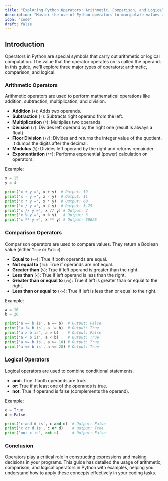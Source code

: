 ```yaml
---
title: "Exploring Python Operators: Arithmetic, Comparison, and Logical Operations"
description: "Master the use of Python operators to manipulate values and control the flow of your programs. This comprehensive guide covers arithmetic, comparison, and logical operators with practical code examples."
icon: "code"
draft: false
---
```


## Introduction

Operators in Python are special symbols that carry out arithmetic or logical computation. The value that the operator operates on is called the operand. In this guide, we'll explore three major types of operators: arithmetic, comparison, and logical.

### Arithmetic Operators

Arithmetic operators are used to perform mathematical operations like addition, subtraction, multiplication, and division.

- **Addition** (`+`): Adds two operands. 
- **Subtraction** (`-`): Subtracts right operand from the left.
- **Multiplication** (`*`): Multiplies two operands.
- **Division** (`/`): Divides left operand by the right one (result is always a float).
- **Floor Division** (`//`): Divides and returns the integer value of the quotient. It dumps the digits after the decimal.
- **Modulus** (`%`): Divides left operand by the right and returns remainder.
- **Exponentiation** (`**`): Performs exponential (power) calculation on operators.

Example:
```python
x = 15
y = 4

print('x + y =', x + y)  # Output: 19
print('x - y =', x - y)  # Output: 11
print('x * y =', x * y)  # Output: 60
print('x / y =', x / y)  # Output: 3.75
print('x // y =', x // y) # Output: 3
print('x % y =', x % y)   # Output: 3
print('x ** y =', x ** y) # Output: 50625
```

### Comparison Operators

Comparison operators are used to compare values. They return a Boolean value (either `True` or `False`).

- **Equal to** (`==`): True if both operands are equal.
- **Not equal to** (`!=`): True if operands are not equal.
- **Greater than** (`>`): True if left operand is greater than the right.
- **Less than** (`<`): True if left operand is less than the right.
- **Greater than or equal to** (`>=`): True if left is greater than or equal to the right.
- **Less than or equal to** (`<=`): True if left is less than or equal to the right.

Example:
```python
a = 10
b = 20

print('a == b is', a == b)  # Output: False
print('a != b is', a != b)  # Output: True
print('a > b is', a > b)    # Output: False
print('a < b is', a < b)    # Output: True
print('a >= b is', a >= 10) # Output: True
print('a <= b is', a <= 20) # Output: True
```

### Logical Operators

Logical operators are used to combine conditional statements.

- **and**: True if both operands are true.
- **or**: True if at least one of the operands is true.
- **not**: True if operand is false (complements the operand).

Example:
```python
c = True
d = False

print('c and d is', c and d)  # Output: False
print('c or d is', c or d)    # Output: True
print('not c is', not c)      # Output: False
```

### Conclusion

Operators play a critical role in constructing expressions and making decisions in your programs. This guide has detailed the usage of arithmetic, comparison, and logical operators in Python with examples, helping you understand how to apply these concepts effectively in your coding tasks.
